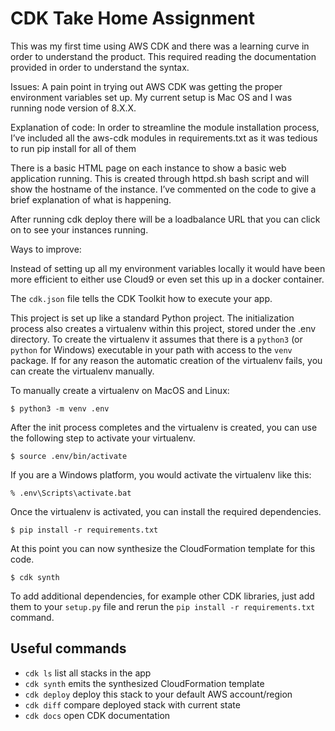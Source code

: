 
# CDK Take Home Assignment

This was my first time using AWS CDK and there was a learning curve in order to understand the product. This required reading the documentation provided in order to understand the syntax.


Issues:
A pain point in trying out AWS CDK was getting the proper environment variables set up. My current setup is Mac OS and I was running node version of 8.X.X.


Explanation of code:
In order to streamline the module installation process, I’ve included all the aws-cdk modules in requirements.txt as it was tedious to run pip install for all of them

There is a basic HTML page on each instance to show a basic web application running. This is created through httpd.sh bash script and will show the hostname of the instance. I’ve commented on the code to give a brief explanation of what is happening.

After running cdk deploy there will be a loadbalance URL that you can click on to see your instances running. 


Ways to improve:

Instead of setting up all my environment variables locally it would have been more efficient to either use Cloud9 or even set this up in a docker container.


The `cdk.json` file tells the CDK Toolkit how to execute your app.

This project is set up like a standard Python project.  The initialization
process also creates a virtualenv within this project, stored under the .env
directory.  To create the virtualenv it assumes that there is a `python3`
(or `python` for Windows) executable in your path with access to the `venv`
package. If for any reason the automatic creation of the virtualenv fails,
you can create the virtualenv manually.

To manually create a virtualenv on MacOS and Linux:

```
$ python3 -m venv .env
```

After the init process completes and the virtualenv is created, you can use the following
step to activate your virtualenv.

```
$ source .env/bin/activate
```

If you are a Windows platform, you would activate the virtualenv like this:

```
% .env\Scripts\activate.bat
```

Once the virtualenv is activated, you can install the required dependencies.

```
$ pip install -r requirements.txt
```

At this point you can now synthesize the CloudFormation template for this code.

```
$ cdk synth
```

To add additional dependencies, for example other CDK libraries, just add
them to your `setup.py` file and rerun the `pip install -r requirements.txt`
command.

## Useful commands

 * `cdk ls`          list all stacks in the app
 * `cdk synth`       emits the synthesized CloudFormation template
 * `cdk deploy`      deploy this stack to your default AWS account/region
 * `cdk diff`        compare deployed stack with current state
 * `cdk docs`        open CDK documentation




